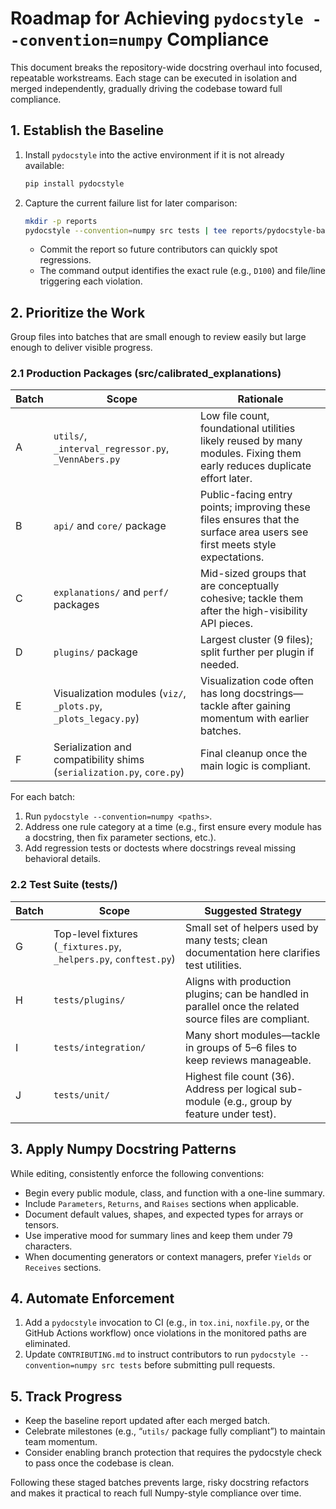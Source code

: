 # Roadmap for Achieving `pydocstyle --convention=numpy` Compliance

This document breaks the repository-wide docstring overhaul into focused, repeatable workstreams. Each stage can be executed in isolation and merged independently, gradually driving the codebase toward full compliance.

## 1. Establish the Baseline
1. Install `pydocstyle` into the active environment if it is not already available:
   ```bash
   pip install pydocstyle
   ```
2. Capture the current failure list for later comparison:
   ```bash
   mkdir -p reports
   pydocstyle --convention=numpy src tests | tee reports/pydocstyle-baseline.txt
   ```
   - Commit the report so future contributors can quickly spot regressions.
   - The command output identifies the exact rule (e.g., `D100`) and file/line triggering each violation.

## 2. Prioritize the Work
Group files into batches that are small enough to review easily but large enough to deliver visible progress.

### 2.1 Production Packages (src/calibrated_explanations)
| Batch | Scope | Rationale |
|-------|-------|-----------|
| A | `utils/`, `_interval_regressor.py`, `_VennAbers.py` | Low file count, foundational utilities likely reused by many modules. Fixing them early reduces duplicate effort later. |
| B | `api/` and `core/` package | Public-facing entry points; improving these files ensures that the surface area users see first meets style expectations. |
| C | `explanations/` and `perf/` packages | Mid-sized groups that are conceptually cohesive; tackle them after the high-visibility API pieces. |
| D | `plugins/` package | Largest cluster (9 files); split further per plugin if needed. |
| E | Visualization modules (`viz/`, `_plots.py`, `_plots_legacy.py`) | Visualization code often has long docstrings—tackle after gaining momentum with earlier batches. |
| F | Serialization and compatibility shims (`serialization.py`, `core.py`) | Final cleanup once the main logic is compliant. |

For each batch:
1. Run `pydocstyle --convention=numpy <paths>`.
2. Address one rule category at a time (e.g., first ensure every module has a docstring, then fix parameter sections, etc.).
3. Add regression tests or doctests where docstrings reveal missing behavioral details.

### 2.2 Test Suite (tests/)
| Batch | Scope | Suggested Strategy |
|-------|-------|--------------------|
| G | Top-level fixtures (`_fixtures.py`, `_helpers.py`, `conftest.py`) | Small set of helpers used by many tests; clean documentation here clarifies test utilities. |
| H | `tests/plugins/` | Aligns with production plugins; can be handled in parallel once the related source files are compliant. |
| I | `tests/integration/` | Many short modules—tackle in groups of 5–6 files to keep reviews manageable. |
| J | `tests/unit/` | Highest file count (36). Address per logical sub-module (e.g., group by feature under test). |

## 3. Apply Numpy Docstring Patterns
While editing, consistently enforce the following conventions:
- Begin every public module, class, and function with a one-line summary.
- Include `Parameters`, `Returns`, and `Raises` sections when applicable.
- Document default values, shapes, and expected types for arrays or tensors.
- Use imperative mood for summary lines and keep them under 79 characters.
- When documenting generators or context managers, prefer `Yields` or `Receives` sections.

## 4. Automate Enforcement
1. Add a `pydocstyle` invocation to CI (e.g., in `tox.ini`, `noxfile.py`, or the GitHub Actions workflow) once violations in the monitored paths are eliminated.
2. Update `CONTRIBUTING.md` to instruct contributors to run `pydocstyle --convention=numpy src tests` before submitting pull requests.

## 5. Track Progress
- Keep the baseline report updated after each merged batch.
- Celebrate milestones (e.g., “`utils/` package fully compliant”) to maintain team momentum.
- Consider enabling branch protection that requires the pydocstyle check to pass once the codebase is clean.

Following these staged batches prevents large, risky docstring refactors and makes it practical to reach full Numpy-style compliance over time.
